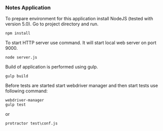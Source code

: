 ### Notes Application

To prepare environment for this application install NodeJS (tested with version 5.0). Go to project directory and run.
```
npm install
```
To start HTTP server use command. It will start local web server on port 9000.
```
node server.js
```
Build of application is performed using gulp.
```
gulp build
```
Before tests are started start webdriver manager and then start tests use following command:
```
webdriver-manager
gulp test
```
or 
```
protractor test\conf.js
```
